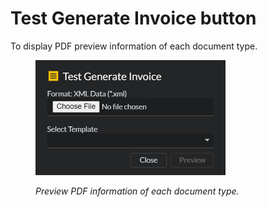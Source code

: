 # Test Generate Invoice button

To display PDF preview information of each document type.

<figure><img src="../../.gitbook/assets/image (12).png" alt=""><figcaption><p><em>Preview PDF information of each document type.</em></p></figcaption></figure>
